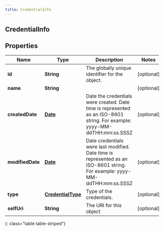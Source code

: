 ```yaml
---
title: CredentialInfo
---
```

## CredentialInfo


## Properties

| Name | Type | Description | Notes |
| ------------ | ------------- | ------------- | ------------- |
| **id** | **String** | The globally unique identifier for the object. |  [optional] |
| **name** | **String** |  |  [optional] |
| **createdDate** | [**Date**](Date.html) | Date the credentials were created. Date time is represented as an ISO-8601 string. For example: yyyy-MM-ddTHH:mm:ss.SSSZ |  [optional] |
| **modifiedDate** | [**Date**](Date.html) | Date credentials were last modified. Date time is represented as an ISO-8601 string. For example: yyyy-MM-ddTHH:mm:ss.SSSZ |  [optional] |
| **type** | [**CredentialType**](CredentialType.html) | Type of the credentials. |  [optional] |
| **selfUri** | **String** | The URI for this object |  [optional] |
{: class="table table-striped"}



